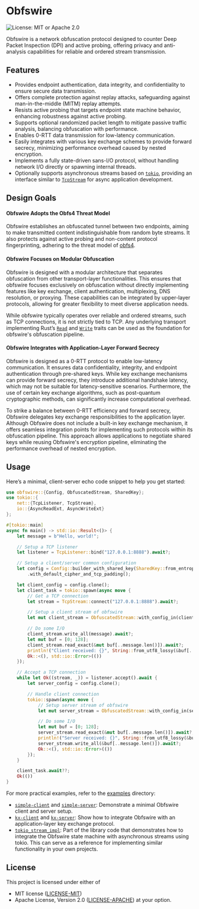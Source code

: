 # Obfswire

![License: MIT or Apache 2.0](https://img.shields.io/badge/license-MIT%20or%20Apache%202.0-blue)


Obfswire is a network obfuscation protocol designed to counter Deep Packet 
Inspection (DPI) and active probing, offering privacy and anti-analysis 
capabilities for reliable and ordered stream transmission.

## Features

- Provides endpoint authentication, data integrity, and confidentiality to 
  ensure secure data transmission.
- Offers complete protection against replay attacks, safeguarding 
  against man-in-the-middle (MITM) replay attempts.
- Resists active probing that targets endpoint state machine behavior,
  enhancing robustness against active probing.
- Supports optional randomized packet length to mitigate passive traffic
  analysis, balancing obfuscation with performance.
- Enables 0-RTT data transmission for low-latency communication.
- Easily integrates with various key exchange schemes to provide forward secrecy, 
  minimizing performance overhead caused by nested encryption.
- Implements a fully state-driven sans-I/O protocol, without handling network 
  I/O directly or spawning internal threads.
- Optionally supports asynchronous streams based on [`tokio`][tokio-link], 
  providing an interface similar to [`TcpStream`][tcp-stream-link] for async 
  application development.

## Design Goals

#### Obfswire Adopts the Obfs4 Threat Model

Obfswire establishes an obfuscated tunnel between two endpoints, aiming to make 
transmitted content indistinguishable from random byte streams. It also protects 
against active probing and non-content protocol fingerprinting, 
adhering to the threat model of [obfs4][obfs4-link].

#### Obfswire Focuses on Modular Obfuscation

Obfswire is designed with a modular architecture that separates obfuscation from 
other transport-layer functionalities. This ensures that obfswire focuses 
exclusively on obfuscation without directly implementing features like key exchange, 
client authentication, multiplexing, DNS resolution, or proxying. These capabilities 
can be integrated by upper-layer protocols, allowing for greater flexibility to 
meet diverse application needs.

While obfswire typically operates over reliable and ordered streams, such as TCP 
connections, it is not strictly tied to TCP. Any underlying transport implementing 
Rust’s [`Read`][read-trait-link] and [`Write`][write-trait-link] traits can be 
used as the foundation for obfswire's obfuscation pipeline.

#### Obfswire Integrates with Application-Layer Forward Secrecy

Obfswire is designed as a 0-RTT protocol to enable low-latency communication. 
It ensures data confidentiality, integrity, and endpoint authentication through 
pre-shared keys. While key exchange mechanisms can provide forward secrecy, they 
introduce additional handshake latency, which may not be suitable for 
latency-sensitive scenarios. Furthermore, the use of certain key exchange algorithms, 
such as post-quantum cryptographic methods, can significantly increase 
computational overhead.

To strike a balance between 0-RTT efficiency and forward secrecy, Obfswire 
delegates key exchange responsibilities to the application layer.
Although Obfswire does not include a built-in key exchange mechanism, it offers 
seamless integration points for implementing such protocols within its 
obfuscation pipeline. This approach allows applications to negotiate shared keys 
while reusing Obfswire's encryption pipeline, eliminating the performance overhead
of nested encryption.

## Usage

Here’s a minimal, client-server echo code snippet to help you get started:

```rust
use obfswire::{Config, ObfuscatedStream, SharedKey};
use tokio::{
    net::{TcpListener, TcpStream},
    io::{AsyncReadExt, AsyncWriteExt}
};

#[tokio::main]
async fn main() -> std::io::Result<()> {
    let message = b"Hello, world!";

    // Setup a TCP listener
    let listener = TcpListener::bind("127.0.0.1:8888").await?;

    // Setup a client/server common configuration
    let config = Config::builder_with_shared_key(SharedKey::from_entropy())
        .with_default_cipher_and_tcp_padding();

    let client_config = config.clone();
    let client_task = tokio::spawn(async move {
        // Get a TCP connection
        let stream = TcpStream::connect("127.0.0.1:8888").await?;

        // Setup a client stream of obfswire
        let mut client_stream = ObfuscatedStream::with_config_in(client_config, stream);

        // Do some I/O
        client_stream.write_all(message).await?;
        let mut buf = [0; 128];
        client_stream.read_exact(&mut buf[..message.len()]).await?;
        println!("Client received: {}", String::from_utf8_lossy(&buf[..message.len()]));
        Ok::<(), std::io::Error>(())
    });

    // Accept a TCP connection
    while let Ok((stream, _)) = listener.accept().await {
        let server_config = config.clone();

        // Handle client connection
        tokio::spawn(async move {
            // Setup server stream of obfswire
            let mut server_stream = ObfuscatedStream::with_config_in(server_config, stream);

            // Do some I/O
            let mut buf = [0; 128];
            server_stream.read_exact(&mut buf[..message.len()]).await?;
            println!("Server received: {}", String::from_utf8_lossy(&buf[..message.len()]));
            server_stream.write_all(&buf[..message.len()]).await?;
            Ok::<(), std::io::Error>(())
        });
    }

    client_task.await??;
    Ok(())
}
```

For more practical examples, refer to the [examples](examples/src/bin) directory:

 - [`simple-client`](examples/src/bin/simple-client.rs) and 
   [`simple-server`](examples/src/bin/simple-server.rs):
   Demonstrate a minimal Obfswire client and server setup.
 - [`kx-client`](examples/src/bin/kx-client.rs) and 
   [`kx-server`](examples/src/bin/kx-server.rs):
   Show how to integrate Obfswire with an application-layer key exchange protocol.
 - [`tokio_stream_impl`](src/tokio_stream_impl.rs):
   Part of the library code that demonstrates how to integrate the Obfswire state 
   machine with asynchronous streams using tokio. This can serve as a reference for 
   implementing similar functionality in your own projects.

## License

This project is licensed under either of
- MIT license ([LICENSE-MIT](http://opensource.org/licenses/MIT))
- Apache License, Version 2.0 ([LICENSE-APACHE](http://www.apache.org/licenses/LICENSE-2.0)) at your option.

[obfs4-link]: https://github.com/Yawning/obfs4/blob/master/doc/obfs4-spec.txt#L35
[tokio-link]: https://tokio.rs/
[tcp-stream-link]: https://docs.rs/tokio/latest/tokio/net/struct.TcpStream.html
[read-trait-link]: https://doc.rust-lang.org/std/io/trait.Read.html
[write-trait-link]: https://doc.rust-lang.org/std/io/trait.Write.html
